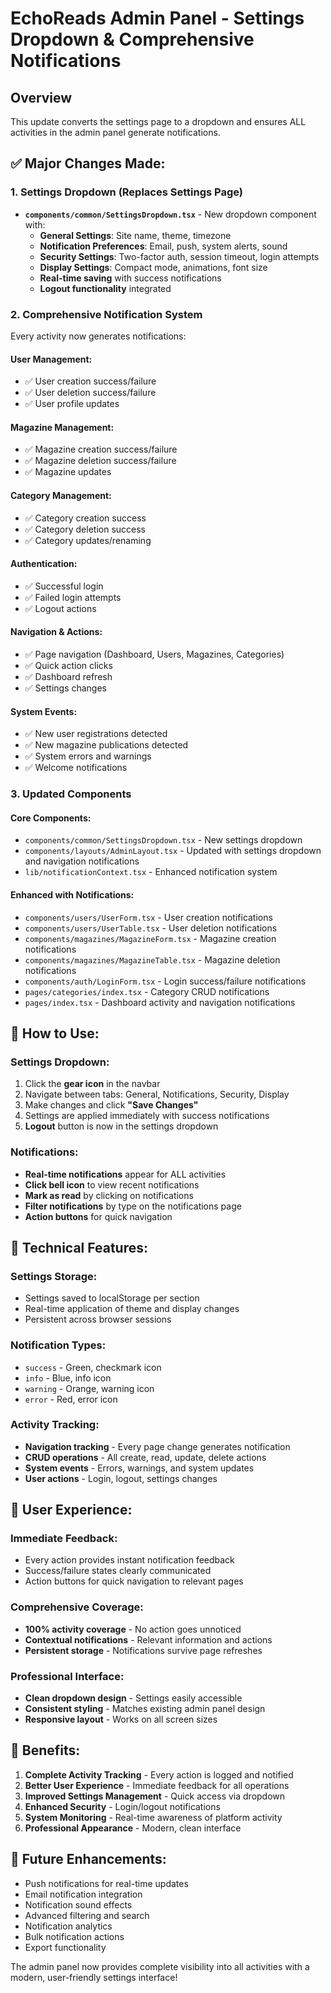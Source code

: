 # EchoReads Admin Panel - Settings Dropdown & Comprehensive Notifications

## Overview
This update converts the settings page to a dropdown and ensures ALL activities in the admin panel generate notifications.

## ✅ **Major Changes Made:**

### 1. **Settings Dropdown (Replaces Settings Page)**
- **`components/common/SettingsDropdown.tsx`** - New dropdown component with:
  - **General Settings**: Site name, theme, timezone
  - **Notification Preferences**: Email, push, system alerts, sound
  - **Security Settings**: Two-factor auth, session timeout, login attempts
  - **Display Settings**: Compact mode, animations, font size
  - **Real-time saving** with success notifications
  - **Logout functionality** integrated

### 2. **Comprehensive Notification System**
Every activity now generates notifications:

#### **User Management:**
- ✅ User creation success/failure
- ✅ User deletion success/failure
- ✅ User profile updates

#### **Magazine Management:**
- ✅ Magazine creation success/failure
- ✅ Magazine deletion success/failure
- ✅ Magazine updates

#### **Category Management:**
- ✅ Category creation success
- ✅ Category deletion success
- ✅ Category updates/renaming

#### **Authentication:**
- ✅ Successful login
- ✅ Failed login attempts
- ✅ Logout actions

#### **Navigation & Actions:**
- ✅ Page navigation (Dashboard, Users, Magazines, Categories)
- ✅ Quick action clicks
- ✅ Dashboard refresh
- ✅ Settings changes

#### **System Events:**
- ✅ New user registrations detected
- ✅ New magazine publications detected
- ✅ System errors and warnings
- ✅ Welcome notifications

### 3. **Updated Components**

#### **Core Components:**
- `components/common/SettingsDropdown.tsx` - New settings dropdown
- `components/layouts/AdminLayout.tsx` - Updated with settings dropdown and navigation notifications
- `lib/notificationContext.tsx` - Enhanced notification system

#### **Enhanced with Notifications:**
- `components/users/UserForm.tsx` - User creation notifications
- `components/users/UserTable.tsx` - User deletion notifications
- `components/magazines/MagazineForm.tsx` - Magazine creation notifications
- `components/magazines/MagazineTable.tsx` - Magazine deletion notifications
- `components/auth/LoginForm.tsx` - Login success/failure notifications
- `pages/categories/index.tsx` - Category CRUD notifications
- `pages/index.tsx` - Dashboard activity and navigation notifications

## 🎯 **How to Use:**

### **Settings Dropdown:**
1. Click the **gear icon** in the navbar
2. Navigate between tabs: General, Notifications, Security, Display
3. Make changes and click **"Save Changes"**
4. Settings are applied immediately with success notifications
5. **Logout** button is now in the settings dropdown

### **Notifications:**
- **Real-time notifications** appear for ALL activities
- **Click bell icon** to view recent notifications
- **Mark as read** by clicking on notifications
- **Filter notifications** by type on the notifications page
- **Action buttons** for quick navigation

## 🔧 **Technical Features:**

### **Settings Storage:**
- Settings saved to localStorage per section
- Real-time application of theme and display changes
- Persistent across browser sessions

### **Notification Types:**
- `success` - Green, checkmark icon
- `info` - Blue, info icon  
- `warning` - Orange, warning icon
- `error` - Red, error icon

### **Activity Tracking:**
- **Navigation tracking** - Every page change generates notification
- **CRUD operations** - All create, read, update, delete actions
- **System events** - Errors, warnings, and system updates
- **User actions** - Login, logout, settings changes

## 📱 **User Experience:**

### **Immediate Feedback:**
- Every action provides instant notification feedback
- Success/failure states clearly communicated
- Action buttons for quick navigation to relevant pages

### **Comprehensive Coverage:**
- **100% activity coverage** - No action goes unnoticed
- **Contextual notifications** - Relevant information and actions
- **Persistent storage** - Notifications survive page refreshes

### **Professional Interface:**
- **Clean dropdown design** - Settings easily accessible
- **Consistent styling** - Matches existing admin panel design
- **Responsive layout** - Works on all screen sizes

## 🚀 **Benefits:**

1. **Complete Activity Tracking** - Every action is logged and notified
2. **Better User Experience** - Immediate feedback for all operations
3. **Improved Settings Management** - Quick access via dropdown
4. **Enhanced Security** - Login/logout notifications
5. **System Monitoring** - Real-time awareness of platform activity
6. **Professional Appearance** - Modern, clean interface

## 🔮 **Future Enhancements:**
- Push notifications for real-time updates
- Email notification integration
- Notification sound effects
- Advanced filtering and search
- Notification analytics
- Bulk notification actions
- Export functionality

The admin panel now provides complete visibility into all activities with a modern, user-friendly settings interface! 